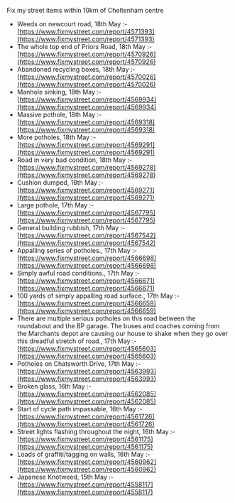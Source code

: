Fix my street items within 10km of Cheltenham centre

<!-- fix_marker starts -->

- Weeds on newcourt road, 18th May :- [https://www.fixmystreet.com/report/4571393](https://www.fixmystreet.com/report/4571393)
- The whole top end of Priors Road, 18th May :- [https://www.fixmystreet.com/report/4570926](https://www.fixmystreet.com/report/4570926)
- Abandoned recycling boxes, 18th May :- [https://www.fixmystreet.com/report/4570026](https://www.fixmystreet.com/report/4570026)
- Manhole sinking, 18th May :- [https://www.fixmystreet.com/report/4569934](https://www.fixmystreet.com/report/4569934)
- Massive pothole, 18th May :- [https://www.fixmystreet.com/report/4569318](https://www.fixmystreet.com/report/4569318)
- More potholes, 18th May :- [https://www.fixmystreet.com/report/4569291](https://www.fixmystreet.com/report/4569291)
- Road in very bad condition, 18th May :- [https://www.fixmystreet.com/report/4569278](https://www.fixmystreet.com/report/4569278)
- Cushion dumped, 18th May :- [https://www.fixmystreet.com/report/4569271](https://www.fixmystreet.com/report/4569271)
- Large pothole, 17th May :- [https://www.fixmystreet.com/report/4567795](https://www.fixmystreet.com/report/4567795)
- General building rubbish, 17th May :- [https://www.fixmystreet.com/report/4567542](https://www.fixmystreet.com/report/4567542)
- Appalling series of potholes., 17th May :- [https://www.fixmystreet.com/report/4566698](https://www.fixmystreet.com/report/4566698)
- Simply awful road conditions., 17th May :- [https://www.fixmystreet.com/report/4566671](https://www.fixmystreet.com/report/4566671)
- 100 yards of simply appalling road surface., 17th May :- [https://www.fixmystreet.com/report/4566659](https://www.fixmystreet.com/report/4566659)
- There are multiple serious potholes on this road between the roundabout and the BP garage. The buses and coaches coming from the Marchants depot are causing our house to shake when they go over this dreadful stretch of road., 17th May :- [https://www.fixmystreet.com/report/4565603](https://www.fixmystreet.com/report/4565603)
- Potholes on Chatsworth Drive, 17th May :- [https://www.fixmystreet.com/report/4563993](https://www.fixmystreet.com/report/4563993)
- Broken glass, 16th May :- [https://www.fixmystreet.com/report/4562085](https://www.fixmystreet.com/report/4562085)
- Start of cycle path impassable, 16th May :- [https://www.fixmystreet.com/report/4561726](https://www.fixmystreet.com/report/4561726)
- Street lights flashing throughout the night, 16th May :- [https://www.fixmystreet.com/report/4561175](https://www.fixmystreet.com/report/4561175)
- Loads of graffiti/tagging on walls, 16th May :- [https://www.fixmystreet.com/report/4560962](https://www.fixmystreet.com/report/4560962)
- Japanese Knotweed, 15th May :- [https://www.fixmystreet.com/report/4558117](https://www.fixmystreet.com/report/4558117)

<!-- fix_marker ends -->
